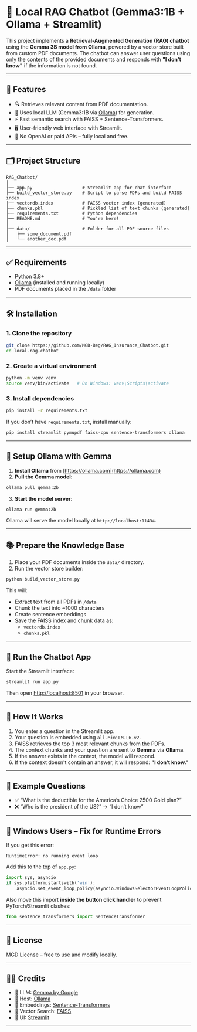  # 🧠 Local RAG Chatbot (Gemma3:1B + Ollama + Streamlit)
 
 This project implements a **Retrieval-Augmented Generation (RAG) chatbot** using the **Gemma 3B model from Ollama**, powered by a vector store built from custom PDF documents. The chatbot can answer user questions using only the contents of the provided documents and responds with **"I don't know"** if the information is not found.
 
 ---
 
 ## 📌 Features
 
 - 🔍 Retrieves relevant content from PDF documentation.
 - 🧠 Uses local LLM (Gemma3:1B via [Ollama](https://ollama.com)) for generation.
 - ⚡ Fast semantic search with FAISS + Sentence-Transformers.
 - 🖥️ User-friendly web interface with Streamlit.
 - 🚫 No OpenAI or paid APIs – fully local and free.
 
 ---
 
 ## 🗂️ Project Structure
 
 ```
 RAG_Chatbot/
 │
 ├── app.py                   # Streamlit app for chat interface
 ├── build_vector_store.py    # Script to parse PDFs and build FAISS index
 ├── vectordb.index           # FAISS vector index (generated)
 ├── chunks.pkl               # Pickled list of text chunks (generated)
 ├── requirements.txt         # Python dependencies
 ├── README.md                # You're here!
 │
 ├── data/                    # Folder for all PDF source files
 │   ├── some_document.pdf
 │   └── another_doc.pdf
 ```
 
 ---
 
 ## ✅ Requirements
 
 - Python 3.8+
 - [Ollama](https://ollama.com) (installed and running locally)
 - PDF documents placed in the `/data` folder
 
 ---
 
 ## 🛠️ Installation
 
 ### 1. Clone the repository
 
 ```bash
 git clone https://github.com/MGD-Beg/RAG_Insurance_Chatbot.git
 cd local-rag-chatbot
 ```
 
 ### 2. Create a virtual environment
 
 ```bash
 python -m venv venv
 source venv/bin/activate   # On Windows: venv\Scripts\activate
 ```
 
 ### 3. Install dependencies
 
 ```bash
 pip install -r requirements.txt
 ```
 
 If you don’t have `requirements.txt`, install manually:
 
 ```bash
 pip install streamlit pymupdf faiss-cpu sentence-transformers ollama
 ```
 
 ---
 
 ## 🤖 Setup Ollama with Gemma
 
 1. **Install Ollama** from [https://ollama.com](https://ollama.com)
 2. **Pull the Gemma model**:
 
 ```bash
 ollama pull gemma:2b
 ```
 
 3. **Start the model server**:
 
 ```bash
 ollama run gemma:2b
 ```
 
 Ollama will serve the model locally at `http://localhost:11434`.
 
 ---
 
 ## 📚 Prepare the Knowledge Base
 
 1. Place your PDF documents inside the `data/` directory.
 2. Run the vector store builder:
 
 ```bash
 python build_vector_store.py
 ```
 
 This will:
 - Extract text from all PDFs in `/data`
 - Chunk the text into ~1000 characters
 - Create sentence embeddings
 - Save the FAISS index and chunk data as:
   - `vectordb.index`
   - `chunks.pkl`
 
 ---
 
 ## 🚀 Run the Chatbot App
 
 Start the Streamlit interface:
 
 ```bash
 streamlit run app.py
 ```
 
 Then open [http://localhost:8501](http://localhost:8501) in your browser.
 
 ---
 
 ## 💬 How It Works
 
 1. You enter a question in the Streamlit app.
 2. Your question is embedded using `all-MiniLM-L6-v2`.
 3. FAISS retrieves the top 3 most relevant chunks from the PDFs.
 4. The context chunks and your question are sent to **Gemma** via **Ollama**.
 5. If the answer exists in the context, the model will respond.
 6. If the context doesn't contain an answer, it will respond: **"I don't know."**
 
 ---
 
 ## 🧪 Example Questions
 
 - ✅ “What is the deductible for the America’s Choice 2500 Gold plan?”
 - ❌ “Who is the president of the US?” → “I don’t know”
 
 ---
 
 ## 🛑 Windows Users – Fix for Runtime Errors
 
 If you get this error:
 
 ```
 RuntimeError: no running event loop
 ```
 
 Add this to the top of `app.py`:
 
 ```python
 import sys, asyncio
 if sys.platform.startswith('win'):
     asyncio.set_event_loop_policy(asyncio.WindowsSelectorEventLoopPolicy())
 ```
 
 Also move this import **inside the button click handler** to prevent PyTorch/Streamlit clashes:
 
 ```python
 from sentence_transformers import SentenceTransformer
 ```
 
 ---
 
 ## 📄 License
 
 MGD License – free to use and modify locally.
 
 ---
 
 ## 🙋‍♂️ Credits
 
 - 💬 LLM: [Gemma by Google](https://ollama.com/library/gemma)
 - 🧠 Host: [Ollama](https://ollama.com)
 - 🧮 Embeddings: [Sentence-Transformers](https://www.sbert.net/)
 - 🧱 Vector Search: [FAISS](https://github.com/facebookresearch/faiss)
 - 🎨 UI: [Streamlit](https://streamlit.io)
 
 ---
